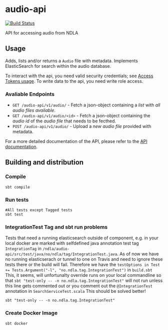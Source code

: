 # audio-api

[![Build Status](https://travis-ci.org/NDLANO/audio-api.svg?branch=master)](https://travis-ci.org/NDLANO/audio-api)

API for accessing audio from NDLA

## Usage

Adds, lists and/or returns a `Audio` file with metadata. Implements ElasticSearch for search within the audio database.

To interact with the api, you need valid security credentials; see [Access Tokens usage](https://github.com/NDLANO/auth/blob/master/README.md).
To write data to the api, you need write role access.

### Avaliable Endpoints

- `GET /audio-api/v1/audio/` - Fetch a json-object containing a *list* with *all audio files available*.
- `GET /audio-api/v1/audio/<id>` - Fetch a json-object containing the *audio id* of the *audio file* that needs to be fecthed.
- `POST /audio-api/v1/audio/` - Upload a *new audio file* provided with metadata.

For a more detailed documentation of the API, please refer to the [API documentation](https://staging.api.ndla.no).

## Building and distribution

### Compile

    sbt compile

### Run tests

    #All tests except Tagged tests
    sbt test

### IntegrationTest Tag and sbt run problems

Tests that need a running elasticsearch outside of component, e.g. in your local docker are marked with selfdefined java
annotation test tag  ```IntegrationTag``` in ```/ndla/audio-api/src/test/java/no/ndla/tag/IntegrationTest.java```.
As of now we have no running elasticserach or tunnel to one on Travis and need to ignore these tests there or the build will fail.
Therefore we have the
 ```testOptions in Test += Tests.Argument("-l", "no.ndla.tag.IntegrationTest")``` in ```build.sbt```
This, it seems, will unfortunalty override runs on your local commandline so that ```sbt "test-only -- -n no.ndla.tag.IntegrationTest"```
 will not run unless this line gets commented out or you comment out the ```@IntegrationTest``` annotation in ```SearchServiceTest.scala```
 This should be solved better!

    sbt "test-only -- -n no.ndla.tag.IntegrationTest"

### Create Docker Image

    sbt docker
